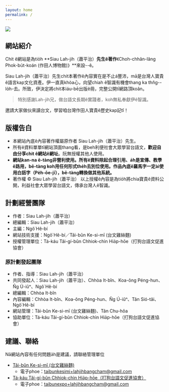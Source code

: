 ```yaml
---
layout: home
permalink: /
---
```


![](.//too5/thauiah.jpg)

## 網站紹介
Chit ê網站是為tio̍h **Siau Lah-jih（蕭平治）**先生ê著作**《Choh-chhân-lâng Phok-bu̍t-koán (作田人博物館)》**來設--ê。

Siau Lah-jih（蕭平治）先生chit本著作ê內容實在是不止á豐沛，mā是台灣人寶貴ê語言kap文化資產。伊一直真khòa心，向望chiah ê智識有機會thang ka thn̂g--lo̍h-去。所致，伊決定將chit本iáu-bē出版ê冊，完整公開tī網路頂koân。

> 特別感謝Lah-jih兄，做台語文長期ê實踐者，koh無私奉獻伊ê智識。

邀請大家做伙來讀台文，學習咱台灣作田人寶貴ê歷史kap記tî！

## 版權告白
* 本網站內底ê內容著作權屬原作者 Siau Lah-jih（蕭平治）先生。
* 所有ê資料單單tī網站頂面thang看，是beh利便社會大眾學習台語文，**歡迎自由分享chit ê網站ê網址**。阮無授權其他人使用。
* **網站kan-na ē-tàng非營利使用。所有ê資料除起合理引用、a̍h是宣傳、教學ê路用，bē-tàng koh用任何形式the̍h去別位使用。作品內底ê羅馬字一定ài使用白話字（Pe̍h-ōe-jī），bē-tàng轉換做其他系統。**
* 著作權 © Siau Lah-jih（蕭平治）
以上授權ê內容是為tio̍h將chia寶貴ê資料公開，利益社會大眾學習台語文，傳承台灣人ê智識。

## 計劃經營團隊
* 作者：Siau Lah-jih（蕭平治）
* 總編輯：Siau Lah-jih（蕭平治）
* 主編：Ngô͘ Hê-bí
* 網站技術支援：Ngô͘ Hê-bí／Tâi-bûn Ke-si-mī (台文雞絲麵)
* 授權管理單位：Tá-káu Tâi-gí-bûn Chhiok-chìn Hia̍p-hōe（打狗台語文促進協會）

### 原計劃發起團隊
* 作者、指導：Siau Lah-jih（蕭平治）
* 共同發起人：Siau Lah-jih（蕭平治）、Chhòa It-bîn、Koa-ông Péng-hun、N̂g Ú-iûⁿ、Ngô͘ Hê-bí
* 總編輯：Chhòa It-bîn
* 內容編輯：Chhòa It-bîn、Koa-ông Péng-hun、N̂g Ú-iûⁿ、Tân Sió-tâi、Ngô͘ Hê-bí
* 網站管理：Tâi-bûn Ke-si-mī (台文雞絲麵)、Tân Chu-hôa
* 協助單位：Tá-káu Tâi-gí-bûn Chhiok-chìn Hia̍p-hōe（打狗台語文促進協會）

## 建議、聯絡
Nā網站內容有任何問題a̍h是建議，請聯絡管理單位
* [Tâi-bûn Ke-si-mī (台文雞絲麵)](https://linktr.ee/taibunkesimi)
  * 電子phoe：taibunkesimi+lahjihbangcham@gmail.com
* [Tá-káu Tâi-gí-bûn Chhiok-chìn Hia̍p-hōe（打狗台語文促進協會）](https://linktr.ee/taibunexpo)
  * 電子phoe：taibunexpo+lahjihbangcham@gmail.com
